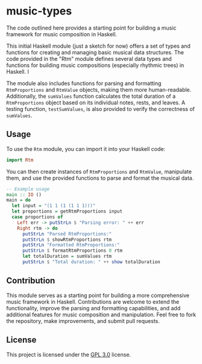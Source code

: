 # music-types

The code outlined here provides a starting point for building a music framework for music composition in Haskell.

This initial Haskell module (just a sketch for now) offers a set of types and functions for creating and managing basic musical data structures. The code provided in the "Rtm" module defines several data types and functions for building music compositions (especially rhythmic trees) in Haskell. I

The module also includes functions for parsing and formatting `RtmProportions` and `RtmValue` objects, making them more human-readable. Additionally, the `sumValues` function calculates the total duration of a `RtmProportions` object based on its individual notes, rests, and leaves. A testing function, `testSumValues`, is also provided to verify the correctness of `sumValues`.

## Usage

To use the `Rtm` module, you can import it into your Haskell code:

```haskell
import Rtm
```

You can then create instances of `RtmProportions` and `RtmValue`, manipulate them, and use the provided functions to parse and format the musical data.

```haskell
-- Example usage
main :: IO ()
main = do
  let input = "(1 1 (1 (1 1 1)))"
  let proportions = getRtmProportions input
  case proportions of
    Left err -> putStrLn $ "Parsing error: " ++ err
    Right rtm -> do
      putStrLn "Parsed RtmProportions:"
      putStrLn $ showRtmProportions rtm
      putStrLn "Formatted RtmProportions:"
      putStrLn $ formatRtmProportions 0 rtm
      let totalDuration = sumValues rtm
      putStrLn $ "Total duration: " ++ show totalDuration
```

## Contribution

This module serves as a starting point for building a more comprehensive music framework in Haskell. Contributions are welcome to extend the functionality, improve the parsing and formatting capabilities, and add additional features for music composition and manipulation. Feel free to fork the repository, make improvements, and submit pull requests.

## License

This project is licensed under the [GPL 3.0](https://www.gnu.org/licenses/gpl-3.0.en.html) license.
